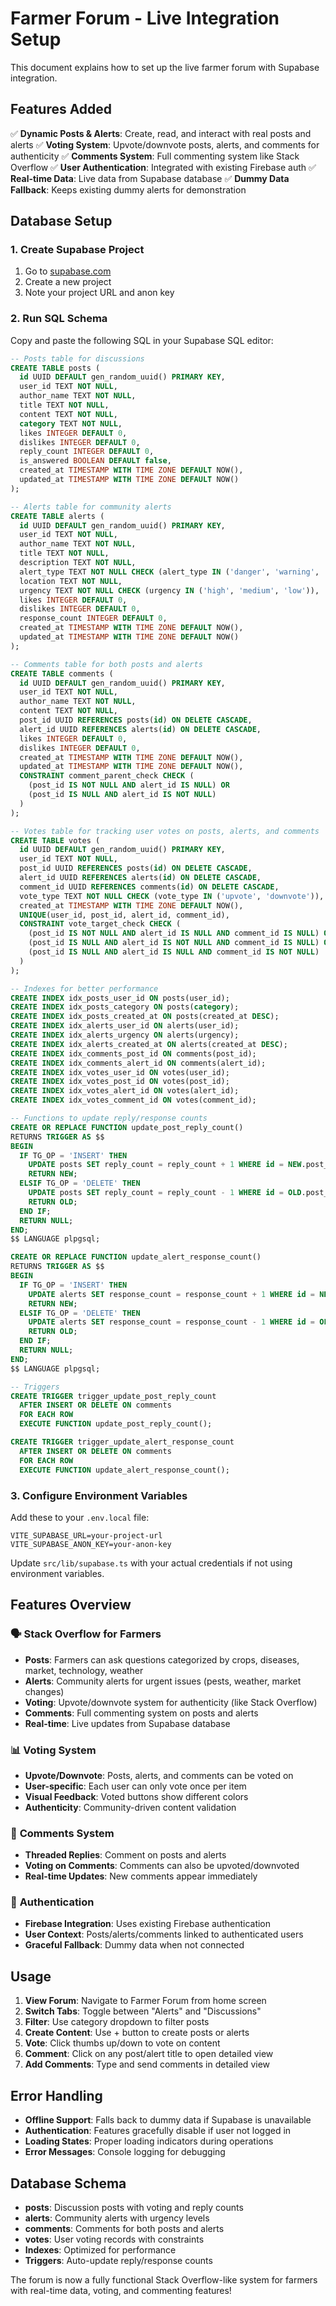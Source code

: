 # Farmer Forum - Live Integration Setup

This document explains how to set up the live farmer forum with Supabase integration.

## Features Added

✅ **Dynamic Posts & Alerts**: Create, read, and interact with real posts and alerts
✅ **Voting System**: Upvote/downvote posts, alerts, and comments for authenticity
✅ **Comments System**: Full commenting system like Stack Overflow
✅ **User Authentication**: Integrated with existing Firebase auth
✅ **Real-time Data**: Live data from Supabase database
✅ **Dummy Data Fallback**: Keeps existing dummy alerts for demonstration

## Database Setup

### 1. Create Supabase Project

1. Go to [supabase.com](https://supabase.com)
2. Create a new project
3. Note your project URL and anon key

### 2. Run SQL Schema

Copy and paste the following SQL in your Supabase SQL editor:

```sql
-- Posts table for discussions
CREATE TABLE posts (
  id UUID DEFAULT gen_random_uuid() PRIMARY KEY,
  user_id TEXT NOT NULL,
  author_name TEXT NOT NULL,
  title TEXT NOT NULL,
  content TEXT NOT NULL,
  category TEXT NOT NULL,
  likes INTEGER DEFAULT 0,
  dislikes INTEGER DEFAULT 0,
  reply_count INTEGER DEFAULT 0,
  is_answered BOOLEAN DEFAULT false,
  created_at TIMESTAMP WITH TIME ZONE DEFAULT NOW(),
  updated_at TIMESTAMP WITH TIME ZONE DEFAULT NOW()
);

-- Alerts table for community alerts
CREATE TABLE alerts (
  id UUID DEFAULT gen_random_uuid() PRIMARY KEY,
  user_id TEXT NOT NULL,
  author_name TEXT NOT NULL,
  title TEXT NOT NULL,
  description TEXT NOT NULL,
  alert_type TEXT NOT NULL CHECK (alert_type IN ('danger', 'warning', 'info')),
  location TEXT NOT NULL,
  urgency TEXT NOT NULL CHECK (urgency IN ('high', 'medium', 'low')),
  likes INTEGER DEFAULT 0,
  dislikes INTEGER DEFAULT 0,
  response_count INTEGER DEFAULT 0,
  created_at TIMESTAMP WITH TIME ZONE DEFAULT NOW(),
  updated_at TIMESTAMP WITH TIME ZONE DEFAULT NOW()
);

-- Comments table for both posts and alerts
CREATE TABLE comments (
  id UUID DEFAULT gen_random_uuid() PRIMARY KEY,
  user_id TEXT NOT NULL,
  author_name TEXT NOT NULL,
  content TEXT NOT NULL,
  post_id UUID REFERENCES posts(id) ON DELETE CASCADE,
  alert_id UUID REFERENCES alerts(id) ON DELETE CASCADE,
  likes INTEGER DEFAULT 0,
  dislikes INTEGER DEFAULT 0,
  created_at TIMESTAMP WITH TIME ZONE DEFAULT NOW(),
  updated_at TIMESTAMP WITH TIME ZONE DEFAULT NOW(),
  CONSTRAINT comment_parent_check CHECK (
    (post_id IS NOT NULL AND alert_id IS NULL) OR
    (post_id IS NULL AND alert_id IS NOT NULL)
  )
);

-- Votes table for tracking user votes on posts, alerts, and comments
CREATE TABLE votes (
  id UUID DEFAULT gen_random_uuid() PRIMARY KEY,
  user_id TEXT NOT NULL,
  post_id UUID REFERENCES posts(id) ON DELETE CASCADE,
  alert_id UUID REFERENCES alerts(id) ON DELETE CASCADE,
  comment_id UUID REFERENCES comments(id) ON DELETE CASCADE,
  vote_type TEXT NOT NULL CHECK (vote_type IN ('upvote', 'downvote')),
  created_at TIMESTAMP WITH TIME ZONE DEFAULT NOW(),
  UNIQUE(user_id, post_id, alert_id, comment_id),
  CONSTRAINT vote_target_check CHECK (
    (post_id IS NOT NULL AND alert_id IS NULL AND comment_id IS NULL) OR
    (post_id IS NULL AND alert_id IS NOT NULL AND comment_id IS NULL) OR
    (post_id IS NULL AND alert_id IS NULL AND comment_id IS NOT NULL)
  )
);

-- Indexes for better performance
CREATE INDEX idx_posts_user_id ON posts(user_id);
CREATE INDEX idx_posts_category ON posts(category);
CREATE INDEX idx_posts_created_at ON posts(created_at DESC);
CREATE INDEX idx_alerts_user_id ON alerts(user_id);
CREATE INDEX idx_alerts_urgency ON alerts(urgency);
CREATE INDEX idx_alerts_created_at ON alerts(created_at DESC);
CREATE INDEX idx_comments_post_id ON comments(post_id);
CREATE INDEX idx_comments_alert_id ON comments(alert_id);
CREATE INDEX idx_votes_user_id ON votes(user_id);
CREATE INDEX idx_votes_post_id ON votes(post_id);
CREATE INDEX idx_votes_alert_id ON votes(alert_id);
CREATE INDEX idx_votes_comment_id ON votes(comment_id);

-- Functions to update reply/response counts
CREATE OR REPLACE FUNCTION update_post_reply_count()
RETURNS TRIGGER AS $$
BEGIN
  IF TG_OP = 'INSERT' THEN
    UPDATE posts SET reply_count = reply_count + 1 WHERE id = NEW.post_id;
    RETURN NEW;
  ELSIF TG_OP = 'DELETE' THEN
    UPDATE posts SET reply_count = reply_count - 1 WHERE id = OLD.post_id;
    RETURN OLD;
  END IF;
  RETURN NULL;
END;
$$ LANGUAGE plpgsql;

CREATE OR REPLACE FUNCTION update_alert_response_count()
RETURNS TRIGGER AS $$
BEGIN
  IF TG_OP = 'INSERT' THEN
    UPDATE alerts SET response_count = response_count + 1 WHERE id = NEW.alert_id;
    RETURN NEW;
  ELSIF TG_OP = 'DELETE' THEN
    UPDATE alerts SET response_count = response_count - 1 WHERE id = OLD.alert_id;
    RETURN OLD;
  END IF;
  RETURN NULL;
END;
$$ LANGUAGE plpgsql;

-- Triggers
CREATE TRIGGER trigger_update_post_reply_count
  AFTER INSERT OR DELETE ON comments
  FOR EACH ROW
  EXECUTE FUNCTION update_post_reply_count();

CREATE TRIGGER trigger_update_alert_response_count
  AFTER INSERT OR DELETE ON comments
  FOR EACH ROW
  EXECUTE FUNCTION update_alert_response_count();
```

### 3. Configure Environment Variables

Add these to your `.env.local` file:

```env
VITE_SUPABASE_URL=your-project-url
VITE_SUPABASE_ANON_KEY=your-anon-key
```

Update `src/lib/supabase.ts` with your actual credentials if not using environment variables.

## Features Overview

### 🗣️ **Stack Overflow for Farmers**

- **Posts**: Farmers can ask questions categorized by crops, diseases, market, technology, weather
- **Alerts**: Community alerts for urgent issues (pests, weather, market changes)
- **Voting**: Upvote/downvote system for authenticity (like Stack Overflow)
- **Comments**: Full commenting system on posts and alerts
- **Real-time**: Live updates from Supabase database

### 📊 **Voting System**

- **Upvote/Downvote**: Posts, alerts, and comments can be voted on
- **User-specific**: Each user can only vote once per item
- **Visual Feedback**: Voted buttons show different colors
- **Authenticity**: Community-driven content validation

### 💬 **Comments System**

- **Threaded Replies**: Comment on posts and alerts
- **Voting on Comments**: Comments can also be upvoted/downvoted
- **Real-time Updates**: New comments appear immediately

### 🔐 **Authentication**

- **Firebase Integration**: Uses existing Firebase authentication
- **User Context**: Posts/alerts/comments linked to authenticated users
- **Graceful Fallback**: Dummy data when not connected

## Usage

1. **View Forum**: Navigate to Farmer Forum from home screen
2. **Switch Tabs**: Toggle between "Alerts" and "Discussions"
3. **Filter**: Use category dropdown to filter posts
4. **Create Content**: Use + button to create posts or alerts
5. **Vote**: Click thumbs up/down to vote on content
6. **Comment**: Click on any post/alert title to open detailed view
7. **Add Comments**: Type and send comments in detailed view

## Error Handling

- **Offline Support**: Falls back to dummy data if Supabase is unavailable
- **Authentication**: Features gracefully disable if user not logged in
- **Loading States**: Proper loading indicators during operations
- **Error Messages**: Console logging for debugging

## Database Schema

- **posts**: Discussion posts with voting and reply counts
- **alerts**: Community alerts with urgency levels
- **comments**: Comments for both posts and alerts
- **votes**: User voting records with constraints
- **Indexes**: Optimized for performance
- **Triggers**: Auto-update reply/response counts

The forum is now a fully functional Stack Overflow-like system for farmers with real-time data, voting, and commenting features!
